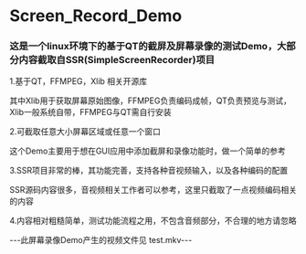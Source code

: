 # Screen_Record_Demo
### 这是一个linux环境下的基于QT的截屏及屏幕录像的测试Demo，大部分内容截取自SSR(SimpleScreenRecorder)项目

1.基于QT，FFMPEG，Xlib 相关开源库

  其中Xlib用于获取屏幕原始图像，FFMPEG负责编码成帧，QT负责预览与测试，Xlib一般系统自带，FFMPEG与QT需自行安装
  
2.可截取任意大小屏幕区域或任意一个窗口

  这个Demo主要用于想在GUI应用中添加截屏和录像功能时，做一个简单的参考
  
3.SSR项目非常的棒，其功能完善，支持各种音视频输入，以及各种编码的配置
   
   SSR源码内容很多，音视频相关工作者可以参考，这里只截取了一点视频编码相关的内容
   
4.内容相对粗糙简单，测试功能流程之用，不包含音频部分，不合理的地方请忽略
   
   ---此屏幕录像Demo产生的视频文件见 test.mkv---
